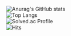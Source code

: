 
![Anurag's GitHub stats](https://github-readme-stats.vercel.app/api?username=SHY978&theme=algolia&show_icons=true&count_private=true)   
![Top Langs](https://github-readme-stats-wheat-nine.vercel.app/api/top-langs/?username=SHY978&layout=compact&theme=gruvbox&count_private=true&langs_count=10&exclude_repo=Unity-Study,github-readme-stats)   
![Solved.ac Profile](http://mazassumnida.wtf/api/v2/generate_badge?boj=shy978)   
![Hits](https://hits.seeyoufarm.com/api/count/incr/badge.svg?url=https%3A%2F%2Fgithub.com%2FSHY978&count_bg=%2379C83D&title_bg=%23555555&icon=&icon_color=%23E7E7E7&title=hits&edge_flat=false)

